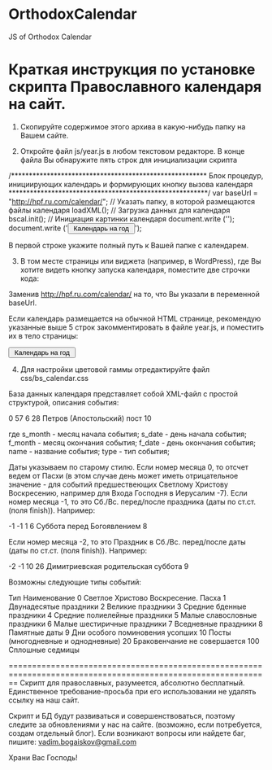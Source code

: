OrthodoxCalendar
================

JS of Orthodox Calendar 

Краткая инструкция по установке скрипта Православного календаря на сайт.
========================================================================


1. Скопируйте содержимое этого архива в какую-нибудь папку на Вашем сайте.

2. Откройте файл js/year.js в любом текстовом редакторе. В конце файла Вы обнаружите
пять строк для инициализации скрипта

/*******************************************************
  Блок процедур, инициирующих календарь и формирующих
	кнопку вызова календаря
********************************************************/
	var baseUrl = "http://hpf.ru.com/calendar/";	// Указать папку, в которой размещаются файлы календаря
	loadXML(); 					// Загрузка данных для календаря
	bscal.init();					// Инициация картинки календаря
	document.write ('<input name="date0" type="hidden" id="date0">');
	document.write ('<input type="button" id="b0" name="b0" name="Button" value=" Календарь на год " onClick="bscal.show(\'date0\', \'b0\');">');

В первой строке укажите полный путь к Вашей папке с календарем.

3. В том месте страницы или виджета (например, в WordPress), где Вы хотите видеть кнопку запуска календаря, 
поместите две строчки кода:

	<script type="text/javascript" src="http://hpf.ru.com/calendar/js/MemoryDays.js"></script>
	<script type="text/javascript" src="http://hpf.ru.com/calendar/js/year.js"></script>

Заменив http://hpf.ru.com/calendar/ на то, что Вы указали в переменной baseUrl.

Если календарь размещается на обычной HTML странице, рекомендую указанные выше 5 строк закомментировать в файле year.js,
и поместить их в тело страницы: 

<html>
<head>
	<script type="text/javascript" src="http://hpf.ru.com/calendar/js/MemoryDays.js"></script>
	<script type="text/javascript" src="http://hpf.ru.com/calendar/js/year.js"></script>
</head>
<body>
	<script type="text/javascript">
		var baseUrl = "http://hpf.ru.com/calendar/";	// Указать папку, в которой размещаются файлы календаря
		loadXML(); 					// Загрузка данных для календаря
		bscal.init();					// Инициация картинки календаря
	</script>
	<input name="date0" type="hidden" id="date0">
	<input type="button" id="b0" name="b0" name="Button" value=" Календарь на год " onClick="bscal.show('date0', 'b0');">
</body>
</html>


4. Для настройки цветовой гаммы отредактируйте файл css/bs_calendar.css

База данных календаря представляет собой XML-файл с простой структурой, описания события:

  <event>
    <s_month>0</s_month>
    <s_date>57</s_date>
    <f_month>6</f_month>
    <f_date>28</f_date>
    <name>Петров (Апоcтольский) пост</name>
    <type>10</type>
  </event>

где	s_month - месяц начала события;
	s_date - день начала события;
	f_month - месяц окончания события;
	f_date - день окончания события;
	name - название события;
	type - тип события;

Даты указываем по старому стилю. 
Если номер месяца 0, то отсчет ведем от Пасхи (в этом случае день может иметь отрицательное значение - 
для событий предшествеющих Светлому Христову Воскресению, например для Входа Господня в Иерусалим -7).
Если номер месяца -1, то это Сб./Вс. перед/после праздника (даты по ст.ст. (поля finish)). Например:

<event>
	<s_month>-1</s_month>
	<s_date>-1</s_date>
	<f_month>1</f_month>
	<f_date>6</f_date>
	<name>Суббота перед Богоявлением</name>
	<type>8</type>
</event>

Если номер месяца -2, то это Праздник в Сб./Вс. перед/после даты (даты по ст.ст. (поля finish)). Например:

<event>
	<s_month>-2</s_month>
	<s_date>-1</s_date>
	<f_month>10</f_month>
	<f_date>26</f_date>
	<name>Димитриевская родительская суббота</name>
	<type>9</type>
</event>


Возможны следующие типы событий:

Тип	Наименование
0	Светлое Христово Воскресение. Пасха
1	Двунадесятые праздники 
2	Великие праздники
3	Средние бденные праздники
4	Средние полиелейные праздники
5	Малые славословные праздники
6	Малые шестиричные праздники
7	Вседневные праздники
8	Памятные даты
9	Дни особого поминовения усопших
10	Посты (многодневные и однодневные)
20	Браковенчание не совершается
100	Сплошные седмицы

==============================================================================================================
Скрипт для православных, разумеется, абсолютно бесплатный. Единственное требование-просьба при его использовании 
не удалять ссылку на наш сайт.

Скрипт и БД будут развиваться и совершенствоваться, поэтому следите за обновлениями у нас на сайте. (возможно, если потребуется,
создам отдельный блог).
Если возникают вопросы или найдете баг, пишите: vadim.bogaiskov@gmail.com

Храни Вас Господь!






